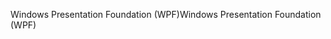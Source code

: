 <span data-ttu-id="87632-101">Windows Presentation Foundation (WPF)</span><span class="sxs-lookup"><span data-stu-id="87632-101">Windows Presentation Foundation (WPF)</span></span>
